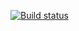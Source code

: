 [![Build status](https://ci.appveyor.com/api/projects/status/j5vayqfpg5xyij9m?svg=true)](https://ci.appveyor.com/project/safonovatanya/env)